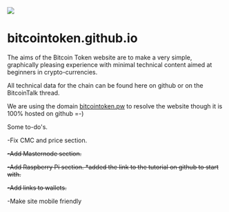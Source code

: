 <img src="https://raw.githubusercontent.com/bitcointokenbtct/Official-Images/master/github-header2.jpg">

# bitcointoken.github.io

The aims of the Bitcoin Token website are to make a very simple, graphically pleasing experience with minimal technical content aimed at beginners in crypto-currencies.

All technical data for the chain can be found here on github or on the BitcoinTalk thread. 

We are using the domain <a href="http://www.bitcointoken.pw/">bitcointoken.pw</a> to resolve the website though it is 100% hosted on github =-)

Some to-do's.

-Fix CMC and price section.

<strike>-Add Masternode section.</strike>

<strike>-Add Raspberry Pi section.
*added the link to the tutorial on github to start with.</strike>

<strike>-Add links to wallets.</strike>

-Make site mobile friendly
